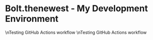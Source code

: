 # Bolt.thenewest - My Development Environment
\nTesting GitHub Actions workflow
\nTesting GitHub Actions workflow
